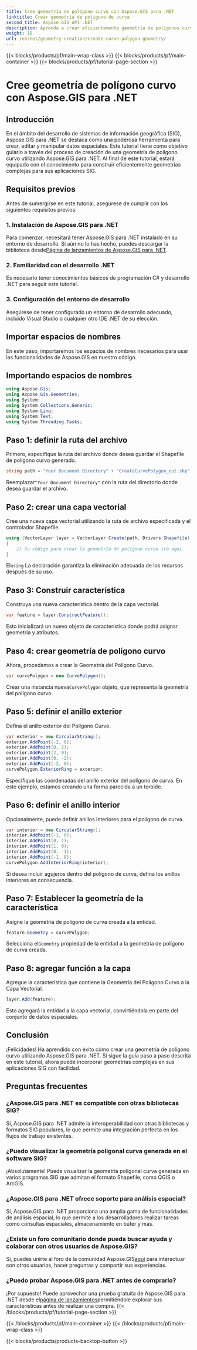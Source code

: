 ```yaml
---
title: Cree geometría de polígono curvo con Aspose.GIS para .NET
linktitle: Crear geometría de polígono de curva
second_title: Aspose.GIS API .NET
description: Aprenda a crear eficientemente geometría de polígonos curvos utilizando Aspose.GIS para .NET. Siga nuestra guía paso a paso para integrarse perfectamente en sus aplicaciones SIG.
weight: 18
url: /es/net/geometry-creation/create-curve-polygon-geometry/
---
```


{{< blocks/products/pf/main-wrap-class >}}
{{< blocks/products/pf/main-container >}}
{{< blocks/products/pf/tutorial-page-section >}}

# Cree geometría de polígono curvo con Aspose.GIS para .NET

## Introducción
En el ámbito del desarrollo de sistemas de información geográfica (SIG), Aspose.GIS para .NET se destaca como una poderosa herramienta para crear, editar y manipular datos espaciales. Este tutorial tiene como objetivo guiarlo a través del proceso de creación de una geometría de polígono curvo utilizando Aspose.GIS para .NET. Al final de este tutorial, estará equipado con el conocimiento para construir eficientemente geometrías complejas para sus aplicaciones SIG.
## Requisitos previos
Antes de sumergirse en este tutorial, asegúrese de cumplir con los siguientes requisitos previos:
### 1. Instalación de Aspose.GIS para .NET
 Para comenzar, necesitará tener Aspose.GIS para .NET instalado en su entorno de desarrollo. Si aún no lo has hecho, puedes descargar la biblioteca desde[Página de lanzamientos de Aspose.GIS para .NET](https://releases.aspose.com/gis/net/).
### 2. Familiaridad con el desarrollo .NET
Es necesario tener conocimientos básicos de programación C# y desarrollo .NET para seguir este tutorial.
### 3. Configuración del entorno de desarrollo
Asegúrese de tener configurado un entorno de desarrollo adecuado, incluido Visual Studio o cualquier otro IDE .NET de su elección.

## Importar espacios de nombres
En este paso, importaremos los espacios de nombres necesarios para usar las funcionalidades de Aspose.GIS en nuestro código.
## Importando espacios de nombres
```csharp
using Aspose.Gis;
using Aspose.Gis.Geometries;
using System;
using System.Collections.Generic;
using System.Linq;
using System.Text;
using System.Threading.Tasks;
```

## Paso 1: definir la ruta del archivo
Primero, especifique la ruta del archivo donde desea guardar el Shapefile de polígono curvo generado.
```csharp
string path = "Your Document Directory" + "CreateCurvePolygon_out.shp";
```
 Reemplazar`"Your Document Directory"` con la ruta del directorio donde desea guardar el archivo.
## Paso 2: crear una capa vectorial
Cree una nueva capa vectorial utilizando la ruta de archivo especificada y el controlador Shapefile.
```csharp
using (VectorLayer layer = VectorLayer.Create(path, Drivers.Shapefile))
{
    // Su código para crear la geometría de polígono curvo irá aquí
}
```
 El`using` La declaración garantiza la eliminación adecuada de los recursos después de su uso.
## Paso 3: Construir característica
Construya una nueva característica dentro de la capa vectorial.
```csharp
var feature = layer.ConstructFeature();
```
Esto inicializará un nuevo objeto de característica donde podrá asignar geometría y atributos.
## Paso 4: crear geometría de polígono curvo
Ahora, procedamos a crear la Geometría del Polígono Curvo.
```csharp
var curvePolygon = new CurvePolygon();
```
 Crear una instancia nueva`CurvePolygon` objeto, que representa la geometría del polígono curvo.
## Paso 5: definir el anillo exterior
Defina el anillo exterior del Polígono Curvo.
```csharp
var exterior = new CircularString();
exterior.AddPoint(-2, 0);
exterior.AddPoint(0, 2);
exterior.AddPoint(2, 0);
exterior.AddPoint(0, -2);
exterior.AddPoint(-2, 0);
curvePolygon.ExteriorRing = exterior;
```
Especifique las coordenadas del anillo exterior del polígono de curva. En este ejemplo, estamos creando una forma parecida a un toroide.
## Paso 6: definir el anillo interior
Opcionalmente, puede definir anillos interiores para el polígono de curva.
```csharp
var interior = new CircularString();
interior.AddPoint(-1, 0);
interior.AddPoint(0, 1);
interior.AddPoint(1, 0);
interior.AddPoint(0, -1);
interior.AddPoint(-1, 0);
curvePolygon.AddInteriorRing(interior);
```
Si desea incluir agujeros dentro del polígono de curva, defina los anillos interiores en consecuencia.
## Paso 7: Establecer la geometría de la característica
Asigne la geometría de polígono de curva creada a la entidad.
```csharp
feature.Geometry = curvePolygon;
```
 Selecciona el`Geometry` propiedad de la entidad a la geometría de polígono de curva creada.
## Paso 8: agregar función a la capa
Agregue la característica que contiene la Geometría del Polígono Curvo a la Capa Vectorial.
```csharp
layer.Add(feature);
```
Esto agregará la entidad a la capa vectorial, convirtiéndola en parte del conjunto de datos espaciales.

## Conclusión
¡Felicidades! Ha aprendido con éxito cómo crear una geometría de polígono curvo utilizando Aspose.GIS para .NET. Si sigue la guía paso a paso descrita en este tutorial, ahora puede incorporar geometrías complejas en sus aplicaciones SIG con facilidad.
## Preguntas frecuentes
### ¿Aspose.GIS para .NET es compatible con otras bibliotecas SIG?
Sí, Aspose.GIS para .NET admite la interoperabilidad con otras bibliotecas y formatos SIG populares, lo que permite una integración perfecta en los flujos de trabajo existentes.
### ¿Puedo visualizar la geometría poligonal curva generada en el software SIG?
¡Absolutamente! Puede visualizar la geometría poligonal curva generada en varios programas SIG que admitan el formato Shapefile, como QGIS o ArcGIS.
### ¿Aspose.GIS para .NET ofrece soporte para análisis espacial?
Sí, Aspose.GIS para .NET proporciona una amplia gama de funcionalidades de análisis espacial, lo que permite a los desarrolladores realizar tareas como consultas espaciales, almacenamiento en búfer y más.
### ¿Existe un foro comunitario donde pueda buscar ayuda y colaborar con otros usuarios de Aspose.GIS?
 Sí, puedes unirte al foro de la comunidad Aspose.GIS[aquí](https://forum.aspose.com/c/gis/33) para interactuar con otros usuarios, hacer preguntas y compartir sus experiencias.
### ¿Puedo probar Aspose.GIS para .NET antes de comprarlo?
 ¡Por supuesto! Puede aprovechar una prueba gratuita de Aspose.GIS para .NET desde el[página de lanzamientos](https://releases.aspose.com/)permitiéndole explorar sus características antes de realizar una compra.
{{< /blocks/products/pf/tutorial-page-section >}}

{{< /blocks/products/pf/main-container >}}
{{< /blocks/products/pf/main-wrap-class >}}

{{< blocks/products/products-backtop-button >}}
